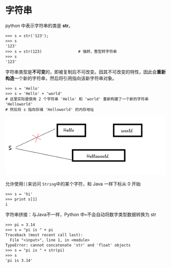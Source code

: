 # 字符串
python 中表示字符串的类是 **str**。
```
>>> s = str('123');
>>> s
'123'
>>> s = str(123)                # 强转，整型转字符串
>>> s
'123'
```

字符串类型是**不可变**的，即被复制后不可改变。因其不可改变的特性，因此会**重新构造**一个新的字符串，然后将引用指向该新字符串对象。
```
>>> s = 'Hello'
>>> s = 'Hello' + 'world'
# 这里实际是使用 2 个字符串 'Hello' 和 'world' 重新构建了一个新的字符串 'Helloworld'
# 然后将 s 指向存储 'Helloworld' 的内存地址
```
![string重新赋值](asset/str.png)

允许使用`[]`来访问 `String`中的某个字符，和 Java 一样下标从 0 开始
```
>>> s = 'hi'
>>> print s[1]
i
```

字符串拼接：与Java不一样，Python 中`+`不会自动将数字类型数据转换为 str
```
>>> pi = 3.14
>>> s = "pi is " + pi
Traceback (most recent call last):
  File "<input>", line 1, in <module>
TypeError: cannot concatenate 'str' and 'float' objects
>>> s = "pi is " + str(pi)
>>> s
'pi is 3.14'
```